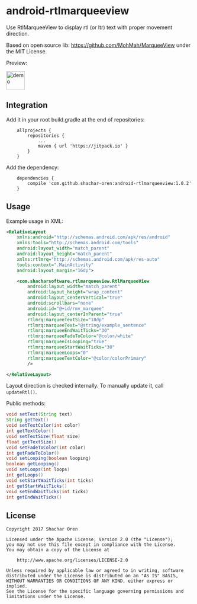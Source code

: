 # android-rtlmarqueeview
Use RtlMarqueeView to display rtl (or ltr) text with proper movement direction.

Based on open source lib: https://github.com/MohMah/MarqueeView under the MIT License.

Preview:

<img src="https://github.com/shachar-oren/android-rtlmarqueeview/blob/master/example.gif" alt="demo" height="50px"/>

## Integration

Add it in your root build.gradle at the end of repositories:
```
	allprojects {
		repositories {
			...
			maven { url 'https://jitpack.io' }
		}
	}
```
Add the dependency:
```
	dependencies {
		compile 'com.github.shachar-oren:android-rtlmarqueeview:1.0.2'
	}
```
## Usage

Example usage in XML:

```xml
<RelativeLayout
    xmlns:android="http://schemas.android.com/apk/res/android"
    xmlns:tools="http://schemas.android.com/tools"
    android:layout_width="match_parent"
    android:layout_height="match_parent"
    xmlns:rtlmrq="http://schemas.android.com/apk/res-auto"
    tools:context=".MainActivity"
    android:layout_margin="16dp">

    <com.shacharsoftware.rtlmarqueeview.RtlMarqueeView
        android:layout_width="match_parent"
        android:layout_height="wrap_content"
        android:layout_centerVertical="true"
        android:scrollbars="none"
        android:id="@+id/rmv_marquee"
        android:layout_centerInParent="true"
        rtlmrq:marqueeTextSize="18dp"
        rtlmrq:marqueeText="@string/example_sentence"
        rtlmrq:marqueeEndWaitTicks="30"
        rtlmrq:marqueeFadeToColor="@color/white"
        rtlmrq:marqueeIsLooping="true"
        rtlmrq:marqueeStartWaitTicks="30"
        rtlmrq:marqueeLoops="0"
        rtlmrq:marqueeTextColor="@color/colorPrimary"
        />

</RelativeLayout>
```

Layout direction is checked internally. To manually update it, call `updateRtl()`.

Public methods:
```java
void setText(String text)
String getText()
void setTextColor(int color)
int getTextColor()
void setTextSize(float size)
float getTextSize()
void setFadeToColor(int color)
int getFadeToColor()
void setLooping(boolean looping)
boolean getLooping()
void setLoops(int loops)
int getLoops()
void setStartWaitTicks(int ticks)
int getStartWaitTicks()
void setEndWaitTicks(int ticks)
int getEndWaitTicks()
```

## License

```text
Copyright 2017 Shachar Oren

Licensed under the Apache License, Version 2.0 (the "License");
you may not use this file except in compliance with the License.
You may obtain a copy of the License at

    http://www.apache.org/licenses/LICENSE-2.0

Unless required by applicable law or agreed to in writing, software
distributed under the License is distributed on an "AS IS" BASIS,
WITHOUT WARRANTIES OR CONDITIONS OF ANY KIND, either express or implied.
See the License for the specific language governing permissions and
limitations under the License.
```
